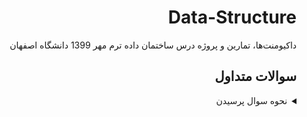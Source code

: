 <div dir="rtl">

# Data-Structure
داکیومنت‌ها، تمارین و پروژه درس ساختمان داده ترم مهر 1399 دانشگاه اصفهان

## سوالات متداول

<details>
  <summary>نحوه سوال پرسیدن</summary>
  
  برای سوال پرسیدن کافیست به قسمت ایشوها رفته و یک ایشو جدید ثبت کنید و سوال خود را بپرسید.
  تی‌ای‌ها در اسرع وقت به سوالات شما پاسخ خواهند داد.
</details>

</div>